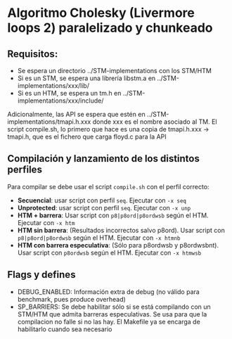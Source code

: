 # Algoritmo Cholesky (Livermore loops 2) paralelizado y chunkeado

## Requisitos:

+ Se espera un directorio ../STM-implementations con los STM/HTM
+ Si es un STM, se espera una librería libstm.a en ../STM-implementations/xxx/lib/
+ Si es un HTM, se espera un tm.h en ../STM-implementations/xxx/include/

Adicionalmente, las API se espera que estén en ../STM-implementations/tmapi.h.xxx donde
xxx es el nombre asociado al TM. El script compile.sh, lo primero que hace es una copia
de tmapi.h.xxx -> tmapi.h, que es el fichero que carga floyd.c para la API

## Compilación y lanzamiento de los distintos perfiles

Para compilar se debe usar el script `compile.sh` con el perfil correcto:

+ __Secuencial__: usar script con perfil `seq`. Ejecutar con `-x seq`
+ __Unprotected__: usar script con perfil `seq`. Ejecutar con `-x unp`
+ __HTM + barrera__: Usar script con `p8|p8ord|p8ordwsb` según el HTM. Ejecutar con `-x htm`
+ __HTM sin barrera__: (Resultados incorrectos salvo p8ord). Usar script con `p8|p8ord|p8ordwsb` según el HTM. Ejecutar con `-x htmnb`
+ __HTM con barrera especulativa__: (Sólo para p8ordwsb y p8ordwsbnt). Usar script con `p8ordwsb` según el HTM. Ejecutar con `-x htmwsb`

## Flags y defines

+ DEBUG_ENABLED: Información extra de debug (no válido para benchmark, pues produce overhead)
+ SP_BARRIERS:   Se debe habilitar sólo si se está compilando con un STM/HTM que admita barreras especulativas. Se usa para que la
                 compilacion no falle si no las hay. El Makefile ya se encarga de habilitarlo cuando sea necesario
